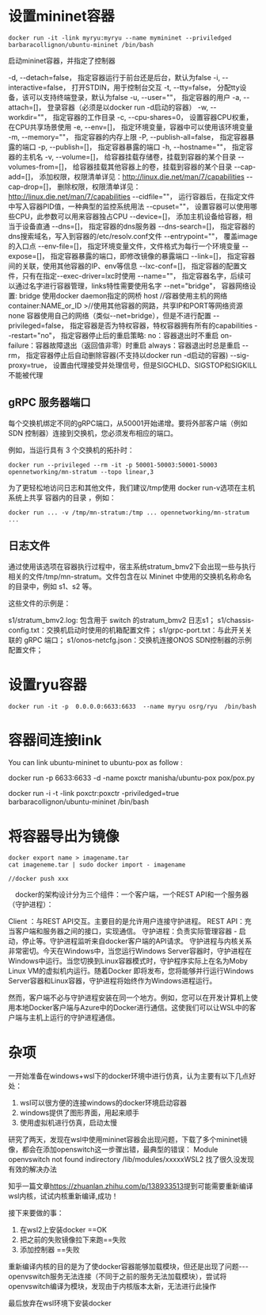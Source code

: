 # 设置mininet容器



```
docker run -it -link myryu:myryu --name mymininet --priviledged barbaracollignon/ubuntu-mininet /bin/bash
```

启动mininet容器，并指定了控制器

-d, --detach=false， 指定容器运行于前台还是后台，默认为false
-i, --interactive=false， 打开STDIN，用于控制台交互
-t, --tty=false， 分配tty设备，该可以支持终端登录，默认为false
-u, --user=""， 指定容器的用户
-a, --attach=[]， 登录容器（必须是以docker run -d启动的容器）
-w, --workdir=""， 指定容器的工作目录
-c, --cpu-shares=0， 设置容器CPU权重，在CPU共享场景使用
-e, --env=[]， 指定环境变量，容器中可以使用该环境变量
-m, --memory=""， 指定容器的内存上限
-P, --publish-all=false， 指定容器暴露的端口
-p, --publish=[]， 指定容器暴露的端口
-h, --hostname=""， 指定容器的主机名
-v, --volume=[]， 给容器挂载存储卷，挂载到容器的某个目录
--volumes-from=[]， 给容器挂载其他容器上的卷，挂载到容器的某个目录
--cap-add=[]， 添加权限，权限清单详见：http://linux.die.net/man/7/capabilities
--cap-drop=[]， 删除权限，权限清单详见：http://linux.die.net/man/7/capabilities
--cidfile=""， 运行容器后，在指定文件中写入容器PID值，一种典型的监控系统用法
--cpuset=""， 设置容器可以使用哪些CPU，此参数可以用来容器独占CPU
--device=[]， 添加主机设备给容器，相当于设备直通
--dns=[]， 指定容器的dns服务器
--dns-search=[]， 指定容器的dns搜索域名，写入到容器的/etc/resolv.conf文件
--entrypoint=""， 覆盖image的入口点
--env-file=[]， 指定环境变量文件，文件格式为每行一个环境变量
--expose=[]， 指定容器暴露的端口，即修改镜像的暴露端口
--link=[]， 指定容器间的关联，使用其他容器的IP、env等信息
--lxc-conf=[]， 指定容器的配置文件，只有在指定--exec-driver=lxc时使用
--name=""， 指定容器名字，后续可以通过名字进行容器管理，links特性需要使用名字
--net="bridge"， 容器网络设置:
bridge 使用docker daemon指定的网桥
host //容器使用主机的网络
container:NAME_or_ID >//使用其他容器的网路，共享IP和PORT等网络资源
none 容器使用自己的网络（类似--net=bridge），但是不进行配置
--privileged=false， 指定容器是否为特权容器，特权容器拥有所有的capabilities
--restart="no"， 指定容器停止后的重启策略:
no：容器退出时不重启
on-failure：容器故障退出（返回值非零）时重启
always：容器退出时总是重启
--rm， 指定容器停止后自动删除容器(不支持以docker run -d启动的容器)
--sig-proxy=true， 设置由代理接受并处理信号，但是SIGCHLD、SIGSTOP和SIGKILL不能被代理

## gRPC 服务器端口

每个交换机绑定不同的gRPC端口，从50001开始递增。要将外部客户端（例如 SDN 控制器）连接到交换机，您必须发布相应的端口。

例如，当运行具有 3 个交换机的拓扑时：

```   
docker run --privileged --rm -it -p 50001-50003:50001-50003 opennetworking/mn-stratum --topo linear,3
```

为了更轻松地访问日志和其他文件，我们建议/tmp使用 docker run-v选项在主机系统上共享 容器内的目录 ，例如：

```
docker run ... -v /tmp/mn-stratum:/tmp ... opennetworking/mn-stratum ...
```

## 日志文件 

通过使用该选项在容器执行过程中，宿主系统stratum_bmv2下会出现一些与执行相关的文件/tmp/mn-stratum。文件包含在以 Mininet 中使用的交换机名称命名的目录中，例如 s1、s2 等。

这些文件的示例是：

s1/stratum_bmv2.log: 包含用于 switch 的stratum_bmv2 日志s1；
s1/chassis-config.txt：交换机启动时使用的机箱配置文件；
s1/grpc-port.txt：与此开关关联的 gRPC 端口；
s1/onos-netcfg.json：交换机连接ONOS SDN控制器的示例配置文件；

# 设置ryu容器

```
docker run -it -p  0.0.0.0:6633:6633  --name myryu osrg/ryu  /bin/bash
```

# 容器间连接link

You can link ubuntu-mininet to ubuntu-pox as follow :

docker run -p 6633:6633 -d -name poxctr manisha/ubuntu-pox pox/pox.py

docker run -i -t -link poxctr:poxctr -priviledged=true barbaracollignon/ubuntu-mininet /bin/bash

# 将容器导出为镜像

```
docker export name > imagename.tar
cat imageneme.tar | sudo docker import - imagename 

//docker push xxx
```



　docker的架构设计分为三个组件：一个客户端，一个REST API和一个服务器（守护进程）：

Client ：与REST API交互。主要目的是允许用户连接守护进程。
REST API：充当客户端和服务器之间的接口，实现通信。
守护进程：负责实际管理容器 - 启动，停止等。守护进程监听来自docker客户端的API请求。
守护进程与内核关系非常密切。今天在Windows中，当您运行Windows Server容器时，守护进程在Windows中运行。当您切换到Linux容器模式时，守护程序实际上在名为Moby Linux VM的虚拟机内运行。随着Docker 即将发布，您将能够并行运行Windows Server容器和Linux容器，守护进程将始终作为Windows进程运行。

然而，客户端不必与守护进程安装在同一个地方。例如，您可以在开发计算机上使用本地Docker客户端与Azure中的Docker进行通信。这使我们可以让WSL中的客户端与主机上运行的守护进程通信。

#  杂项

一开始准备在windows+wsl下的docker环境中进行仿真，认为主要有以下几点好处：

1. wsl可以很方便的连接windows的docker环境启动容器
2. windows提供了图形界面，用起来顺手
3. 使用虚拟机进行仿真，启动太慢

研究了两天，发现在wsl中使用mininet容器会出现问题，下载了多个mininet镜像，都会在添加openswitch这一步骤出错，最典型的错误： Module openvswitch not found indirectory /lib/modules/xxxxxWSL2  找了很久没发现有效的解决办法

知乎一篇文章<https://zhuanlan.zhihu.com/p/138933513>提到可能需要重新编译wsl内核，试试内核重新编译,成功！

接下来要做的事：

1. 在wsl2上安装docker  ==OK
2. 把之前的失败镜像拉下来跑==失败
3. 添加控制器 ==失败

重新编译内核的目的是为了使docker容器能够加载模块，但还是出现了问题---openvswitch服务无法连接（不同于之前的服务无法加载模块），尝试将openvswitch编译为模块，发现由于内核版本太新，无法进行此操作

最后放弃在wsl环境下安装docker